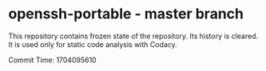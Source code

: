 # openssh-portable - master branch

This repository contains frozen state of the repository.
Its history is cleared. It is used only for static code
analysis with Codacy.

Commit Time: 1704095610
